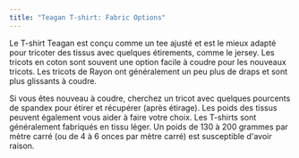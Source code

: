 ```yaml
---
title: "Teagan T-shirt: Fabric Options"
---
```


Le T-shirt Teagan est conçu comme un tee ajusté et est le mieux adapté pour tricoter des tissus avec quelques étirements, comme le jersey. Les tricots en coton sont souvent une option facile à coudre pour les nouveaux tricots. Les tricots de Rayon ont généralement un peu plus de draps et sont plus glissants à coudre.

<Tip>
Si vous êtes nouveau à coudre, cherchez un tricot avec quelques pourcents de spandex pour étirer et récupérer (après étirage). Les poids des tissus peuvent également vous aider à faire votre choix. Les T-shirts sont généralement fabriqués en tissu léger. Un poids de 130 à 200 grammes par mètre carré (ou de 4 à 6 onces par mètre carré) est susceptible d'avoir raison.
</Tip>
